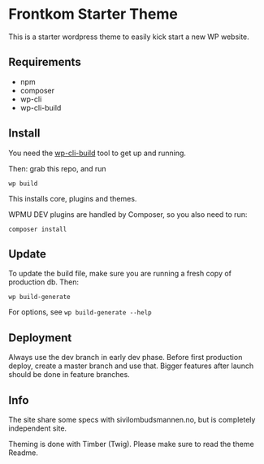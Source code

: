 # Frontkom Starter Theme
This is a starter wordpress theme to easily kick start a new WP website.

## Requirements
- npm
- composer
- wp-cli
- wp-cli-build

## Install
You need the [wp-cli-build](https://github.com/front/wp-cli-build/) tool to get up and running.

Then: grab this repo, and run

`wp build`

This installs core, plugins and themes.

WPMU DEV plugins are handled by Composer, so you also need to run:

`composer install`

## Update
To update the build file, make sure you are running a fresh copy of production db. Then:

`wp build-generate`

For options, see `wp build-generate --help`

## Deployment
Always use the dev branch in early dev phase. Before first production deploy, create a master branch and use that. Bigger features after launch should be done in feature branches.

## Info
The site share some specs with sivilombudsmannen.no, but is completely independent site.

Theming is done with Timber (Twig). Please make sure to read the theme Readme.